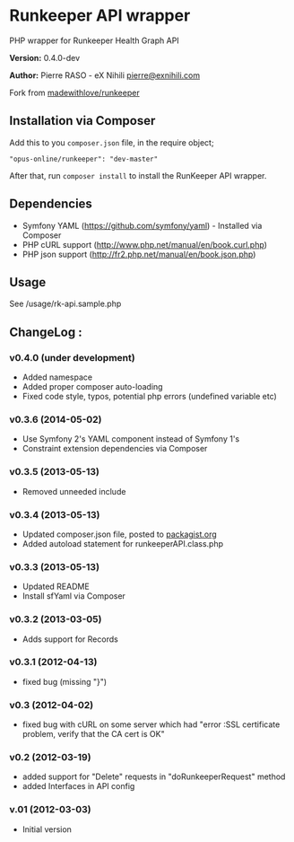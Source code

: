 # Runkeeper API wrapper

PHP wrapper for Runkeeper Health Graph API

**Version:** 0.4.0-dev

**Author:** Pierre RASO - eX Nihili <pierre@exnihili.com>

Fork from [madewithlove/runkeeper](https://github.com/madewithlove/runkeeper)

## Installation via Composer

Add this to you `composer.json` file, in the require object;

    "opus-online/runkeeper": "dev-master"

After that, run `composer install` to install the RunKeeper API wrapper.

## Dependencies

* Symfony YAML (https://github.com/symfony/yaml) - Installed via Composer
* PHP cURL support (http://www.php.net/manual/en/book.curl.php)
* PHP json support (http://fr2.php.net/manual/en/book.json.php)

## Usage

See /usage/rk-api.sample.php

## ChangeLog :

### v0.4.0 (under development)

* Added namespace
* Added proper composer auto-loading
* Fixed code style, typos, potential php errors (undefined variable etc)

### v0.3.6 (2014-05-02)

* Use Symfony 2's YAML component instead of Symfony 1's
* Constraint extension dependencies via Composer

### v0.3.5 (2013-05-13)

* Removed unneeded include

### v0.3.4 (2013-05-13)

* Updated composer.json file, posted to [packagist.org](https://packagist.org/)
* Added autoload statement for runkeeperAPI.class.php

### v0.3.3 (2013-05-13)

* Updated README
* Install sfYaml via Composer

### v0.3.2 (2013-03-05)

* Adds support for Records

### v0.3.1 (2012-04-13)

* fixed bug (missing "}")

### v0.3 (2012-04-02)

* fixed bug with cURL on some server which had "error :SSL certificate problem, verify that the CA cert is OK"

### v0.2 (2012-03-19)

* added support for "Delete" requests in "doRunkeeperRequest" method
* added Interfaces in API config

### v.01 (2012-03-03)

* Initial version
